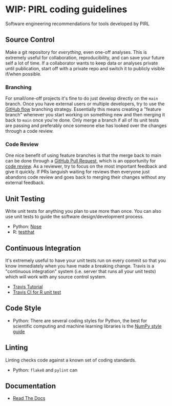 # WIP: PIRL coding guidelines
Software engineering recommendations for tools developed by PIRL


## Source Control

Make a git repository for *everything*, even one-off analyses. This is extremely useful for collaboration, reproducibility, and can save your future self a lot of time. If a collaborator wants to keep data or analyses private until publication, start off with a private repo and switch it to publicly visible if/when possible. 

### Branching

For small/one-off projects it's fine to do just develop directly on the `main` branch. Once you have external users or multiple developers, try to use the [GitHub flow](https://gitversion.net/docs/learn/branching-strategies/githubflow/) branching strategy. Essentially this means creating a "feature branch" whenever you start working on something new and then merging it back to `main` once you're done. Only merge a branch if all of its unit tests are passing and preferably once someone else has looked over the changes through a code review. 

### Code Review

One nice benefit of using feature branches is that the merge back to main can be done through a [GitHub Pull Request](https://gist.github.com/vlandham/3b2b79c40bc7353ae95a), which is an opportunity for [code review](https://github.com/features/code-review). As a reviewer, try to focus on the most important feedback and give it quickly. If PRs languish waiting for reviews then everyone just abandons code review and goes back to merging their changes without any external feedback. 


## Unit Testing

Write unit tests for anything you plan to use more than once. You can also use unit tests to guide the software design/development process. 

* Python: [Nose](https://nose.readthedocs.io/en/latest/testing.html)
* R: [testthat](https://testthat.r-lib.org/)

## Continuous Integration

It's extremely useful to have your unit tests run on every commit so that you know immediately when you have made a breaking change. Travis is a "continuous integration" system (i.e. server that runs all your unit tests) which will work with any source control system. 

* [Travis Tutorial](https://docs.travis-ci.com/user/tutorial/)
* [Travis CI for R unit test](https://jef.works/blog/2019/02/17/automate-testing-of-your-R-package/)


## Code Style
* Python: There are several coding styles for Python, the best for scientific computing and machine learning libraries is the [NumPy style guide](https://numpydoc.readthedocs.io/en/latest/format.html) 

## Linting
Linting checks code against a known set of coding standards.
* Python: `flake8` and `pylint` can 

## Documentation 
* [Read The Docs](https://readthedocs.org/)


